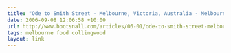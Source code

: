 ```yaml
---
title: "Ode to Smith Street - Melbourne, Victoria, Australia - Melbourne Things to see and do :: BootsnAll Travel Network"
date: 2006-09-08 12:06:58 +10:00
url: http://www.bootsnall.com/articles/06-01/ode-to-smith-street-melbourne-victoria-australia.html
tags: melbourne food collingwood
layout: link
---
```

